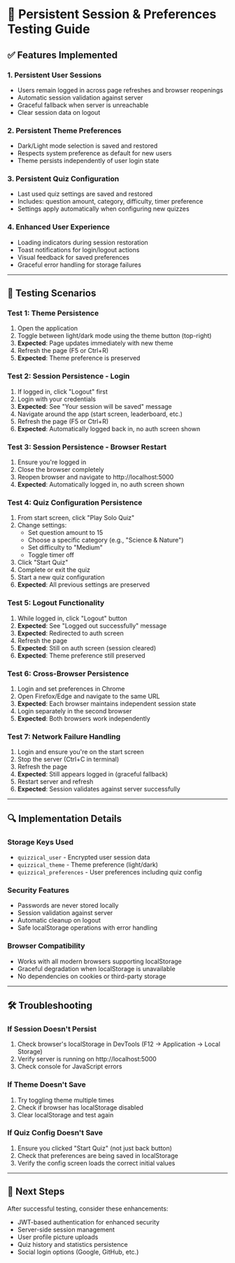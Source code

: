 # 🔧 Persistent Session & Preferences Testing Guide

## ✅ Features Implemented

### 1. **Persistent User Sessions**
- Users remain logged in across page refreshes and browser reopenings
- Automatic session validation against server
- Graceful fallback when server is unreachable
- Clear session data on logout

### 2. **Persistent Theme Preferences**
- Dark/Light mode selection is saved and restored
- Respects system preference as default for new users
- Theme persists independently of user login state

### 3. **Persistent Quiz Configuration**
- Last used quiz settings are saved and restored
- Includes: question amount, category, difficulty, timer preference
- Settings apply automatically when configuring new quizzes

### 4. **Enhanced User Experience**
- Loading indicators during session restoration
- Toast notifications for login/logout actions
- Visual feedback for saved preferences
- Graceful error handling for storage failures

---

## 🧪 Testing Scenarios

### **Test 1: Theme Persistence**
1. Open the application
2. Toggle between light/dark mode using the theme button (top-right)
3. **Expected**: Page updates immediately with new theme
4. Refresh the page (F5 or Ctrl+R)
5. **Expected**: Theme preference is preserved

### **Test 2: Session Persistence - Login**
1. If logged in, click "Logout" first
2. Login with your credentials
3. **Expected**: See "Your session will be saved" message
4. Navigate around the app (start screen, leaderboard, etc.)
5. Refresh the page (F5 or Ctrl+R)
6. **Expected**: Automatically logged back in, no auth screen shown

### **Test 3: Session Persistence - Browser Restart**
1. Ensure you're logged in
2. Close the browser completely
3. Reopen browser and navigate to http://localhost:5000
4. **Expected**: Automatically logged in, no auth screen shown

### **Test 4: Quiz Configuration Persistence**
1. From start screen, click "Play Solo Quiz"
2. Change settings:
   - Set question amount to 15
   - Choose a specific category (e.g., "Science & Nature")
   - Set difficulty to "Medium"
   - Toggle timer off
3. Click "Start Quiz"
4. Complete or exit the quiz
5. Start a new quiz configuration
6. **Expected**: All previous settings are preserved

### **Test 5: Logout Functionality**
1. While logged in, click "Logout" button
2. **Expected**: See "Logged out successfully" message
3. **Expected**: Redirected to auth screen
4. Refresh the page
5. **Expected**: Still on auth screen (session cleared)
6. **Expected**: Theme preference still preserved

### **Test 6: Cross-Browser Persistence**
1. Login and set preferences in Chrome
2. Open Firefox/Edge and navigate to the same URL
3. **Expected**: Each browser maintains independent session state
4. Login separately in the second browser
5. **Expected**: Both browsers work independently

### **Test 7: Network Failure Handling**
1. Login and ensure you're on the start screen
2. Stop the server (Ctrl+C in terminal)
3. Refresh the page
4. **Expected**: Still appears logged in (graceful fallback)
5. Restart server and refresh
6. **Expected**: Session validates against server successfully

---

## 🔍 Implementation Details

### **Storage Keys Used**
- `quizzical_user` - Encrypted user session data
- `quizzical_theme` - Theme preference (light/dark)
- `quizzical_preferences` - User preferences including quiz config

### **Security Features**
- Passwords are never stored locally
- Session validation against server
- Automatic cleanup on logout
- Safe localStorage operations with error handling

### **Browser Compatibility**
- Works with all modern browsers supporting localStorage
- Graceful degradation when localStorage is unavailable
- No dependencies on cookies or third-party storage

---

## 🛠️ Troubleshooting

### **If Session Doesn't Persist**
1. Check browser's localStorage in DevTools (F12 → Application → Local Storage)
2. Verify server is running on http://localhost:5000
3. Check console for JavaScript errors

### **If Theme Doesn't Save**
1. Try toggling theme multiple times
2. Check if browser has localStorage disabled
3. Clear localStorage and test again

### **If Quiz Config Doesn't Save**
1. Ensure you clicked "Start Quiz" (not just back button)
2. Check that preferences are being saved in localStorage
3. Verify the config screen loads the correct initial values

---

## 🚀 Next Steps

After successful testing, consider these enhancements:
- JWT-based authentication for enhanced security
- Server-side session management
- User profile picture uploads
- Quiz history and statistics persistence
- Social login options (Google, GitHub, etc.)
